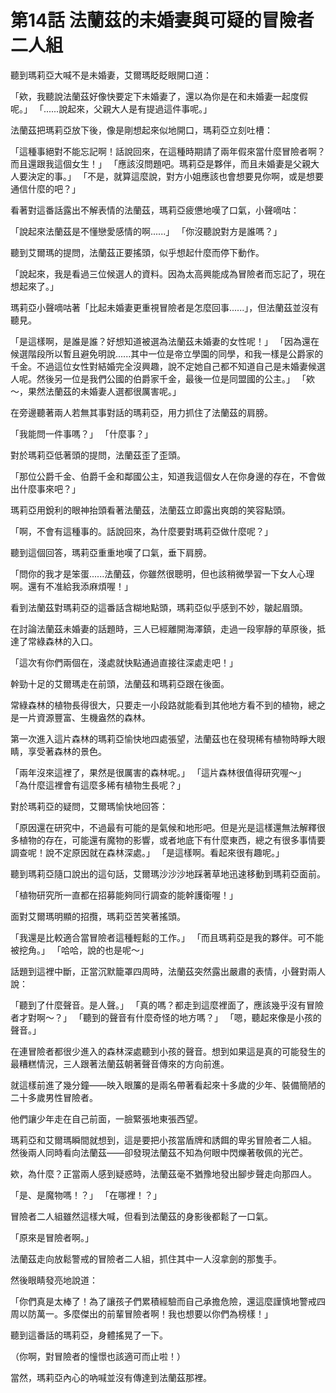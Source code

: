 # 第14話 法蘭茲的未婚妻與可疑的冒險者二人組

聽到瑪莉亞大喊不是未婚妻，艾爾瑪眨眨眼開口道：

「欸，我聽說法蘭茲好像快要定下未婚妻了，還以為你是在和未婚妻一起度假呢。」
「......說起來，父親大人是有提過這件事呢。」

法蘭茲把瑪莉亞放下後，像是剛想起來似地開口，瑪莉亞立刻吐槽：

「這種事絕對不能忘記啊！話說回來，在這種時期請了兩年假來當什麼冒險者啊？而且還跟我這個女生！」
「應該沒問題吧。瑪莉亞是夥伴，而且未婚妻是父親大人要決定的事。」
「不是，就算這麼說，對方小姐應該也會想要見你啊，或是想要通信什麼的吧？」

看著對這番話露出不解表情的法蘭茲，瑪莉亞疲憊地嘆了口氣，小聲嘀咕：

「說起來法蘭茲是不懂戀愛感情的啊......」
「你沒聽說對方是誰嗎？」

聽到艾爾瑪的提問，法蘭茲正要搖頭，似乎想起什麼而停下動作。

「說起來，我是看過三位候選人的資料。因為太高興能成為冒險者而忘記了，現在想起來了。」

瑪莉亞小聲嘀咕著「比起未婚妻更重視冒險者是怎麼回事......」，但法蘭茲並沒有聽見。

「是這樣啊，是誰是誰？好想知道被選為法蘭茲未婚妻的女性呢！」
「因為還在候選階段所以暫且避免明說......其中一位是帝立學園的同學，和我一樣是公爵家的千金。不過這位女性對結婚完全沒興趣，說不定她自己都不知道自己是未婚妻候選人呢。然後另一位是我們公國的伯爵家千金，最後一位是同盟國的公主。」
「欸～，果然法蘭茲的未婚妻人選都很厲害呢。」

在旁邊聽著兩人若無其事對話的瑪莉亞，用力抓住了法蘭茲的肩膀。

「我能問一件事嗎？」
「什麼事？」

對於瑪莉亞低著頭的提問，法蘭茲歪了歪頭。

「那位公爵千金、伯爵千金和鄰國公主，知道我這個女人在你身邊的存在，不會做出什麼事來吧？」

瑪莉亞用銳利的眼神抬頭看著法蘭茲，法蘭茲立即露出爽朗的笑容點頭。

「啊，不會有這種事的。話說回來，為什麼要對瑪莉亞做什麼呢？」

聽到這個回答，瑪莉亞重重地嘆了口氣，垂下肩膀。

「問你的我才是笨蛋......法蘭茲，你雖然很聰明，但也該稍微學習一下女人心理啊。還有不准給我添麻煩喔！」

看到法蘭茲對瑪莉亞的這番話含糊地點頭，瑪莉亞似乎感到不妙，皺起眉頭。

在討論法蘭茲未婚妻的話題時，三人已經離開海澤鎮，走過一段寧靜的草原後，抵達了常綠森林的入口。

「這次有你們兩個在，淺處就快點通過直接往深處走吧！」

幹勁十足的艾爾瑪走在前頭，法蘭茲和瑪莉亞跟在後面。

常綠森林的植物長得很大，只要走一小段路就能看到其他地方看不到的植物，總之是一片資源豐富、生機盎然的森林。

第一次進入這片森林的瑪莉亞愉快地四處張望，法蘭茲也在發現稀有植物時睜大眼睛，享受著森林的景色。

「兩年沒來這裡了，果然是很厲害的森林呢。」
「這片森林很值得研究喔～」
「為什麼這裡會有這麼多稀有植物生長呢？」

對於瑪莉亞的疑問，艾爾瑪愉快地回答：

「原因還在研究中，不過最有可能的是氣候和地形吧。但是光是這樣還無法解釋很多植物的存在，可能還有魔物的影響，或者地底下有什麼東西，總之有很多事情要調查呢！說不定原因就在森林深處。」
「是這樣啊。看起來很有趣呢。」

聽到瑪莉亞隨口說出的這句話，艾爾瑪沙沙沙地踩著草地迅速移動到瑪莉亞面前。

「植物研究所一直都在招募能夠同行調查的能幹護衛喔！」

面對艾爾瑪明顯的招攬，瑪莉亞苦笑著搖頭。

「我還是比較適合當冒險者這種輕鬆的工作。」
「而且瑪莉亞是我的夥伴。可不能被挖角。」
「哈哈，說的也是呢～」

話題到這裡中斷，正當沉默籠罩四周時，法蘭茲突然露出嚴肅的表情，小聲對兩人說：

「聽到了什麼聲音。是人聲。」
「真的嗎？都走到這麼裡面了，應該幾乎沒有冒險者才對啊～？」
「聽到的聲音有什麼奇怪的地方嗎？」
「嗯，聽起來像是小孩的聲音。」

在連冒險者都很少進入的森林深處聽到小孩的聲音。想到如果這是真的可能發生的最糟糕情況，三人跟著法蘭茲朝著聲音傳來的方向前進。

就這樣前進了幾分鐘——映入眼簾的是兩名帶著看起來十多歲的少年、裝備簡陋的二十多歲男性冒險者。

他們讓少年走在自己前面，一臉緊張地東張西望。

瑪莉亞和艾爾瑪瞬間就想到，這是要把小孩當盾牌和誘餌的卑劣冒險者二人組。
然後兩人同時看向法蘭茲——卻發現法蘭茲不知為何眼中閃爍著敬佩的光芒。

欸，為什麼？正當兩人感到疑惑時，法蘭茲毫不猶豫地發出腳步聲走向那四人。

「是、是魔物嗎！？」
「在哪裡！？」

冒險者二人組雖然這樣大喊，但看到法蘭茲的身影後都鬆了一口氣。

「原來是冒險者啊。」

法蘭茲走向放鬆警戒的冒險者二人組，抓住其中一人沒拿劍的那隻手。

然後眼睛發亮地說道：

「你們真是太棒了！為了讓孩子們累積經驗而自己承擔危險，還這麼謹慎地警戒四周以防萬一。多麼傑出的前輩冒險者啊！我也想要以你們為榜樣！」

聽到這番話的瑪莉亞，身體搖晃了一下。

（你啊，對冒險者的憧憬也該適可而止啦！）

當然，瑪莉亞內心的吶喊並沒有傳達到法蘭茲那裡。